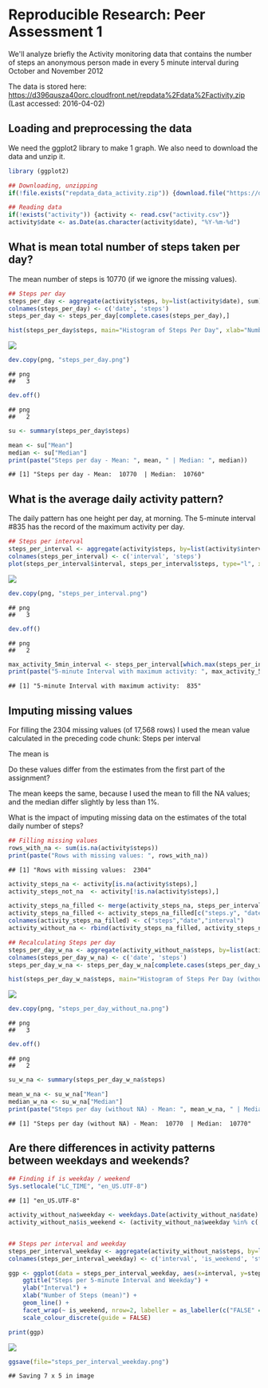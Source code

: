 # Reproducible Research: Peer Assessment 1

We'll analyze briefly the Activity monitoring data that contains the number of steps an anonymous person 
made in every 5 minute interval during October and November 2012

The data is stored here:
https://d396qusza40orc.cloudfront.net/repdata%2Fdata%2Factivity.zip
(Last accessed: 2016-04-02)


## Loading and preprocessing the data

We need the ggplot2 library to make 1 graph. We also need to download the data and unzip it.


```r
library (ggplot2)

## Downloading, unzipping
if(!file.exists("repdata_data_activity.zip")) {download.file("https://d396qusza40orc.cloudfront.net/repdata%2Fdata%2Factivity.zip","repdata_data_activity.zip")}

## Reading data
if(!exists("activity")) {activity <- read.csv("activity.csv")}
activity$date <- as.Date(as.character(activity$date), "%Y-%m-%d")
```


## What is mean total number of steps taken per day?

The mean number of steps is 10770 (if we ignore the missing values).


```r
## Steps per day
steps_per_day <- aggregate(activity$steps, by=list(activity$date), sum)
colnames(steps_per_day) <- c('date', 'steps')
steps_per_day <- steps_per_day[complete.cases(steps_per_day),]

hist(steps_per_day$steps, main="Histogram of Steps Per Day", xlab="Number of Steps Per Day")
```

![](PA1_files/figure-html/unnamed-chunk-2-1.png)

```r
dev.copy(png, "steps_per_day.png")
```

```
## png 
##   3
```

```r
dev.off()
```

```
## png 
##   2
```

```r
su <- summary(steps_per_day$steps)

mean <- su["Mean"]
median <- su["Median"]
print(paste("Steps per day - Mean: ", mean, " | Median: ", median))
```

```
## [1] "Steps per day - Mean:  10770  | Median:  10760"
```


## What is the average daily activity pattern?

The daily pattern has one height per day, at morning.
The 5-minute interval #835 has the record of the maximum activity per day.


```r
## Steps per interval
steps_per_interval <- aggregate(activity$steps, by=list(activity$interval), mean, na.rm=TRUE)
colnames(steps_per_interval) <- c('interval', 'steps')
plot(steps_per_interval$interval, steps_per_interval$steps, type="l", xlab="Interval", ylab="Number of Steps (mean)", main="Average Steps Per Interval")
```

![](PA1_files/figure-html/unnamed-chunk-3-1.png)

```r
dev.copy(png, "steps_per_interval.png")
```

```
## png 
##   3
```

```r
dev.off()
```

```
## png 
##   2
```

```r
max_activity_5min_interval <- steps_per_interval[which.max(steps_per_interval[,2]),1]
print(paste("5-minute Interval with maximum activity: ", max_activity_5min_interval))
```

```
## [1] "5-minute Interval with maximum activity:  835"
```


## Imputing missing values

For filling the 2304 missing values (of 17,568 rows) I used the mean value calculated in the preceding code chunk: Steps per interval 

The mean is 

Do these values differ from the estimates from the first part of the assignment? 

The mean keeps the same, because I used the mean to fill the NA values; and the median differ slightly by less than 1%.


What is the impact of imputing missing data on the estimates of the total daily number of steps?


```r
## Filling missing values
rows_with_na <- sum(is.na(activity$steps))
print(paste("Rows with missing values: ", rows_with_na))
```

```
## [1] "Rows with missing values:  2304"
```

```r
activity_steps_na <- activity[is.na(activity$steps),]
activity_steps_not_na  <- activity[!is.na(activity$steps),]

activity_steps_na_filled <- merge(activity_steps_na, steps_per_interval, by="interval")
activity_steps_na_filled <- activity_steps_na_filled[c("steps.y", "date", "interval")]
colnames(activity_steps_na_filled) <- c("steps","date","interval")
activity_without_na <- rbind(activity_steps_na_filled, activity_steps_not_na)

## Recalculating Steps per day
steps_per_day_w_na <- aggregate(activity_without_na$steps, by=list(activity_without_na$date), sum)
colnames(steps_per_day_w_na) <- c('date', 'steps')
steps_per_day_w_na <- steps_per_day_w_na[complete.cases(steps_per_day_w_na),]

hist(steps_per_day_w_na$steps, main="Histogram of Steps Per Day (without NA)", xlab="Number of Steps Per Day")
```

![](PA1_files/figure-html/unnamed-chunk-4-1.png)

```r
dev.copy(png, "steps_per_day_without_na.png")
```

```
## png 
##   3
```

```r
dev.off()
```

```
## png 
##   2
```

```r
su_w_na <- summary(steps_per_day_w_na$steps)

mean_w_na <- su_w_na["Mean"]
median_w_na <- su_w_na["Median"]
print(paste("Steps per day (without NA) - Mean: ", mean_w_na, " | Median: ", median_w_na))
```

```
## [1] "Steps per day (without NA) - Mean:  10770  | Median:  10770"
```


## Are there differences in activity patterns between weekdays and weekends?



```r
## Finding if is weekday / weekend
Sys.setlocale("LC_TIME", "en_US.UTF-8")
```

```
## [1] "en_US.UTF-8"
```

```r
activity_without_na$weekday <- weekdays.Date(activity_without_na$date)
activity_without_na$is_weekend <- (activity_without_na$weekday %in% c('Saturday','Sunday'))


## Steps per interval and weekday
steps_per_interval_weekday <- aggregate(activity_without_na$steps, by=list(activity_without_na$interval, activity_without_na$is_weekend), mean)
colnames(steps_per_interval_weekday) <- c('interval', 'is_weekend', 'steps')

ggp <- ggplot(data = steps_per_interval_weekday, aes(x=interval, y=steps, color=is_weekend)) +     
    ggtitle("Steps per 5-minute Interval and Weekday") + 
    ylab("Interval") +
    xlab("Number of Steps (mean)") +
    geom_line() +
    facet_wrap(~ is_weekend, nrow=2, labeller = as_labeller(c("FALSE" = "Weekday", "TRUE" = "Weekend"))) +
    scale_colour_discrete(guide = FALSE)

print(ggp)
```

![](PA1_files/figure-html/unnamed-chunk-5-1.png)

```r
ggsave(file="steps_per_interval_weekday.png")
```

```
## Saving 7 x 5 in image
```
